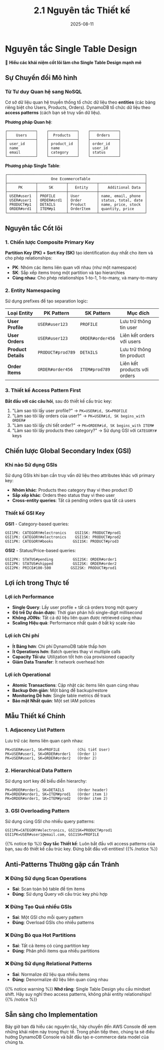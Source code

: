 ﻿---
title : "2.1 Nguyên tắc Thiết kế"
date : "2025-08-11"
weight : 21
chapter : false
pre : " <b> 2.1 </b> "
---

# Nguyên tắc Single Table Design

🎯 **Hiểu các khái niệm cốt lõi làm cho Single Table Design mạnh mẽ**

## Sự Chuyển đổi Mô hình

### Từ Tư duy Quan hệ sang NoSQL

Cơ sở dữ liệu quan hệ truyền thống tổ chức dữ liệu theo **entities** (các bảng riêng biệt cho Users, Products, Orders). DynamoDB tổ chức dữ liệu theo **access patterns** (cách bạn sẽ truy vấn dữ liệu).

**Phương pháp Quan hệ**:
```text
┌─────────────┐    ┌─────────────┐    ┌─────────────┐
│    Users    │    │  Products   │    │   Orders    │
├─────────────┤    ├─────────────┤    ├─────────────┤
│ user_id     │    │ product_id  │    │ order_id    │
│ name        │    │ name        │    │ user_id     │
│ email       │    │ category    │    │ status      │
└─────────────┘    └─────────────┘    └─────────────┘
```

**Phương pháp Single Table**:
```text
┌───────────────────────────────────────────────────────────────┐
│                    One EcommerceTable                         │
├─────────────┬─────────────┬─────────────┬─────────────────────┤
│     PK      │     SK      │   Entity    │    Additional Data  │
├─────────────┼─────────────┼─────────────┼─────────────────────┤
│ USER#user1  │ PROFILE     │ User        │ name, email, phone  │
│ USER#user1  │ ORDER#ord1  │ Order       │ status, total, date │
│ PRODUCT#p1  │ DETAILS     │ Product     │ name, price, stock  │
│ ORDER#ord1  │ ITEM#p1     │ OrderItem   │ quantity, price     │
└─────────────┴─────────────┴─────────────┴─────────────────────┘
```

## Nguyên tắc Cốt lõi

### 1. Chiến lược Composite Primary Key

**Partition Key (PK) + Sort Key (SK)** tạo identification duy nhất cho item và cho phép relationships:

- **PK**: Nhóm các items liên quan với nhau (như một namespace)
- **SK**: Sắp xếp items trong một partition và tạo hierarchies
- **Cùng nhau**: Cho phép relationships 1-to-1, 1-to-many, và many-to-many

### 2. Entity Namespacing

Sử dụng prefixes để tạo separation logic:

| Loại Entity | PK Pattern | SK Pattern | Mục đích |
|-------------|------------|------------|---------|
| **User Profile** | `USER#user123` | `PROFILE` | Lưu trữ thông tin user |
| **User Orders** | `USER#user123` | `ORDER#order456` | Liên kết orders với users |
| **Product Details** | `PRODUCT#prod789` | `DETAILS` | Lưu trữ thông tin product |
| **Order Items** | `ORDER#order456` | `ITEM#prod789` | Liên kết products với orders |

### 3. Thiết kế Access Pattern First

**Bắt đầu với các câu hỏi**, sau đó thiết kế cấu trúc key:

1. "Làm sao tôi lấy user profile?" → `PK=USER#id, SK=PROFILE`
2. "Làm sao tôi lấy orders của user?" → `PK=USER#id, SK begins_with ORDER#`
3. "Làm sao tôi lấy chi tiết order?" → `PK=ORDER#id, SK begins_with ITEM#`
4. "Làm sao tôi lấy products theo category?" → Sử dụng GSI với `CATEGORY#` keys

## Chiến lược Global Secondary Index (GSI)

### Khi nào Sử dụng GSIs

Sử dụng GSIs khi bạn cần truy vấn dữ liệu theo attributes khác với primary key:

- **Nhóm khác**: Products theo category thay vì theo product ID
- **Sắp xếp khác**: Orders theo status thay vì theo user
- **Cross-entity queries**: Tất cả pending orders qua tất cả users

### Thiết kế GSI Key

**GSI1** - Category-based queries:
```text
GSI1PK: CATEGORY#electronics    GSI1SK: PRODUCT#prod1
GSI1PK: CATEGORY#electronics    GSI1SK: PRODUCT#prod2
GSI1PK: CATEGORY#books         GSI1SK: PRODUCT#prod3
```

**GSI2** - Status/Price-based queries:
```text
GSI2PK: STATUS#pending         GSI2SK: ORDER#order1
GSI2PK: STATUS#shipped         GSI2SK: ORDER#order2
GSI2PK: PRICE#100-500         GSI2SK: PRODUCT#prod1
```

## Lợi ích trong Thực tế

### Lợi ích Performance

- **Single Query**: Lấy user profile + tất cả orders trong một query
- **Độ trễ Dự đoán được**: Thời gian phản hồi single-digit millisecond
- **Không JOINs**: Tất cả dữ liệu liên quan được retrieved cùng nhau
- **Scaling Hiệu quả**: Performance nhất quán ở bất kỳ scale nào

### Lợi ích Chi phí

- **Ít Bảng hơn**: Chi phí DynamoDB table thấp hơn
- **Ít Operations hơn**: Batch queries thay vì multiple calls
- **Capacity Tối ưu**: Utilization tốt hơn của provisioned capacity
- **Giảm Data Transfer**: Ít network overhead hơn

### Lợi ích Operational

- **Atomic Transactions**: Cập nhật các items liên quan cùng nhau
- **Backup Đơn giản**: Một bảng để backup/restore
- **Monitoring Dễ hơn**: Single table metrics để track
- **Bảo mật Nhất quán**: Một set IAM policies

## Mẫu Thiết kế Chính

### 1. Adjacency List Pattern
Lưu trữ các items liên quan cạnh nhau:
```text
PK=USER#user1, SK=PROFILE        (Chi tiết User)
PK=USER#user1, SK=ORDER#order1   (Order 1)
PK=USER#user1, SK=ORDER#order2   (Order 2)
```

### 2. Hierarchical Data Pattern
Sử dụng sort key để biểu diễn hierarchy:
```text
PK=ORDER#order1, SK=DETAILS      (Order header)
PK=ORDER#order1, SK=ITEM#prod1   (Order item 1)
PK=ORDER#order1, SK=ITEM#prod2   (Order item 2)
```

### 3. GSI Overloading Pattern
Sử dụng cùng GSI cho nhiều query patterns:
```text
GSI1PK=CATEGORY#electronics, GSI1SK=PRODUCT#prod1
GSI1PK=USER#user1@email.com, GSI1SK=PROFILE
```

{{% notice tip %}}
**Quy tắc Thiết kế**: Luôn bắt đầu với access patterns của bạn, sau đó thiết kế cấu trúc key. Đừng bắt đầu với entities!
{{% /notice %}}

## Anti-Patterns Thường gặp cần Tránh

### ❌ Đừng Sử dụng Scan Operations
- **Sai**: Scan toàn bộ table để tìm items
- **Đúng**: Sử dụng Query với cấu trúc key phù hợp

### ❌ Đừng Tạo Quá nhiều GSIs
- **Sai**: Một GSI cho mỗi query pattern
- **Đúng**: Overload GSIs cho nhiều patterns

### ❌ Đừng Bỏ qua Hot Partitions
- **Sai**: Tất cả items có cùng partition key
- **Đúng**: Phân phối items qua nhiều partitions

### ❌ Đừng Sử dụng Relational Patterns
- **Sai**: Normalize dữ liệu qua nhiều items
- **Đúng**: Denormalize dữ liệu liên quan cùng nhau

{{% notice warning %}}
**Nhớ rằng**: Single Table Design yêu cầu mindset shift. Hãy suy nghĩ theo access patterns, không phải entity relationships!
{{% /notice %}}

## Sẵn sàng cho Implementation

Bây giờ bạn đã hiểu các nguyên tắc, hãy chuyển đến AWS Console để xem những khái niệm này trong thực tế. Trong phần tiếp theo, chúng ta sẽ điều hướng DynamoDB Console và bắt đầu tạo e-commerce data model của chúng ta.
